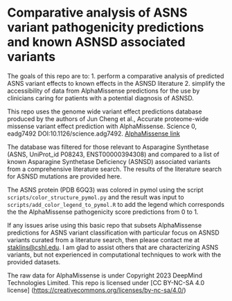 # Comparative analysis of ASNS variant pathogenicity predictions and known ASNSD associated variants

The goals of this repo are to:
    1. perform a comparative analysis of predicted ASNS variant effects to known effects in the ASNSD literature
    2. simplify the accessibility of data from AlphaMissense predictions for the use by clinicians caring for patients with a potential diagnosis of ASNSD.

This repo uses the genome wide variant effect predictions database produced by the authors of Jun Cheng et al., Accurate proteome-wide missense variant effect prediction with AlphaMissense. Science 0, eadg7492 DOI:10.1126/science.adg7492. [AlphaMissense link](https://www.science.org/doi/10.1126/science.adg7492)

The database was filtered for those relevant to Asparagine Synthetase (ASNS, UniProt_id P08243, ENST00000394308) and compared to a list of known Asparagine Synthetase Deficiency (ASNSD) associated variants from a comprehensive literature search. The results of the literature search for ASNSD mutations are provided here.

The ASNS protein (PDB 6GQ3) was colored in pymol using the script `scripts/color_structure_pymol.py` and the result was input to `scripts/add_color_legend_to_pymol.R` to add the legend which corresponds the the AlphaMissense pathogenicity score predictions from 0 to 1.

If any issues arise using this basic repo that subsets AlphaMissense predictions for ASNS variant classification with particular focus on ASNSD variants curated from a literature search, then please contact me at staklins@cshl.edu. I am glad to assist others that are characterizing ASNS variants, but not experienced in computational techniques to work with the provided datasets.



The raw data for AlphaMissense is under Copyright 2023 DeepMind Technologies Limited.
This repo is licensed under [CC BY-NC-SA 4.0 license] (https://creativecommons.org/licenses/by-nc-sa/4.0/)